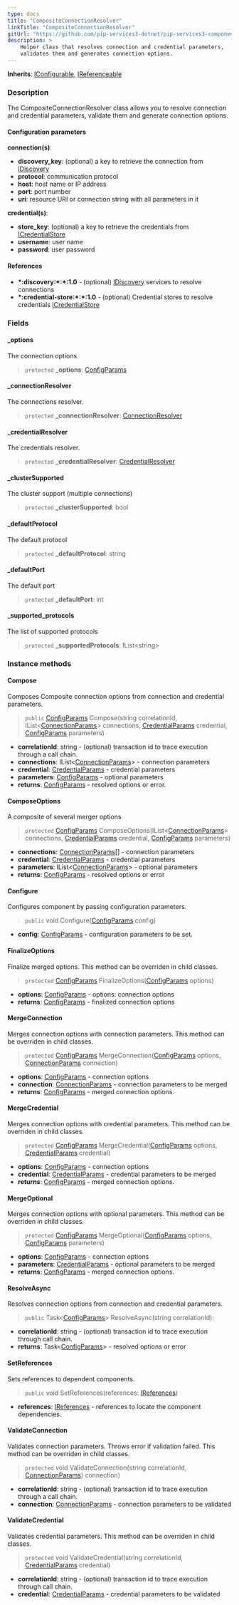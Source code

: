 ```yaml
---
type: docs
title: "CompositeConnectionResolver"
linkTitle: "CompositeConnectionResolver"
gitUrl: "https://github.com/pip-services3-dotnet/pip-services3-components-dotnet"
description: >
    Helper class that resolves connection and credential parameters,
    validates them and generates connection options.
---
```


**Inherits**: [IConfigurable](../../../commons/config/iconfigurable), [IReferenceable](../../../commons/refer/ireferenceable)

### Description

The CompositeConnectionResolver class allows you to resolve connection and credential parameters, validate them and generate connection options.

#### Configuration parameters

**connection(s)**:
  - **discovery_key**: (optional) a key to retrieve the connection from [IDiscovery](../idiscovery)
  - **protocol**: communication protocol
  - **host**: host name or IP address
  - **port**: port number
  - **uri**: resource URI or connection string with all parameters in it
  
**credential(s)**:
  - **store_key**: (optional) a key to retrieve the credentials from [ICredentialStore](../../auth/icredential_store)
  - **username**: user name
  - **password**: user password

#### References
- **\*:discovery:\*:\*:1.0** - (optional) [IDiscovery](../idiscovery) services to resolve connections
- **\*:credential-store:\*:\*:1.0** - (optional) Credential stores to resolve credentials [ICredentialStore](../../auth/icredential_store)


### Fields

<span class="hide-title-link">

#### _options
The connection options
> `protected` **_options**: [ConfigParams](../../../commons/config/config_params)

#### _connectionResolver
The connections resolver.
> `protected` **_connectionResolver**: [ConnectionResolver](../connection_resolver)

#### _credentialResolver
The credentials resolver.
> `protected` **_credentialResolver**: [CredentialResolver](../../auth/credential_resolver)

#### _clusterSupported
The cluster support (multiple connections)
> `protected` **_clusterSupported**: bool

#### _defaultProtocol
The default protocol
> `protected` **_defaultProtocol**: string

#### _defaultPort
The default port
> `protected` **_defaultPort**: int

#### _supported_protocols
The list of supported protocols
> `protected` **_supportedProtocols**: IList\<string\>


</span>

### Instance methods

#### Compose
Composes Composite connection options from connection and credential parameters.

> `public` [ConfigParams](../../../commons/config/config_params) Compose(string correlationId, IList<[ConnectionParams](../connection_params)> connections, [CredentialParams](../../auth/credential_params) credential, [ConfigParams](../../../commons/config/config_params) parameters)

- **correlationId**: string - (optional) transaction id to trace execution through a call chain.
- **connections**: IList<[ConnectionParams](../connection_params)> - connection parameters
- **credential**: [CredentialParams](../../auth/credential_params) - credential parameters
- **parameters**: [ConfigParams](../../../commons/config/config_params) - optional parameters
- **returns**: [ConfigParams](../../../commons/config/config_params) - resolved options or error.


#### ComposeOptions
A composite of several merger options

> `protected` [ConfigParams](../../../commons/config/config_params) ComposeOptions(IList<[ConnectionParams](../connection_params)> connections, [CredentialParams](../../auth/credential_params) credential, [ConfigParams](../../../commons/config/config_params) parameters)

- **connections**: [ConnectionParams](../connection_params)[] - connection parameters
- **credential**: [CredentialParams](../../auth/credential_params) - credential parameters
- **parameters**: IList<[ConnectionParams](../connection_params)> - optional parameters
- **returns**: [ConfigParams](../../../commons/config/config_params) - resolved options or error


#### Configure
Configures component by passing configuration parameters.

> `public` void Configure([ConfigParams](../../../commons/config/config_params) config)

- **config**: [ConfigParams](../../../commons/config/config_params) - configuration parameters to be set.


#### FinalizeOptions
Finalize merged options.
This method can be overriden in child classes.

> `protected` [ConfigParams](../../../commons/config/config_params) FinalizeOptions([ConfigParams](../../../commons/config/config_params) options)

- **options**: [ConfigParams](../../../commons/config/config_params) - options: connection options
- **returns**: [ConfigParams](../../../commons/config/config_params) - finalized connection options


#### MergeConnection
Merges connection options with connection parameters. 
This method can be overriden in child classes.

> `protected` [ConfigParams](../../../commons/config/config_params) MergeConnection([ConfigParams](../../../commons/config/config_params) options, [ConnectionParams](../connection_params) connection)

- **options**: [ConfigParams](../../../commons/config/config_params) - connection options
- **connection**: [ConnectionParams](../connection_params) - connection parameters to be merged
- **returns**: [ConfigParams](../../../commons/config/config_params) - merged connection options.


#### MergeCredential
Merges connection options with credential parameters.
This method can be overriden in child classes.

> `protected` [ConfigParams](../../../commons/config/config_params) MergeCredential([ConfigParams](../../../commons/config/config_params) options, [CredentialParams](../../auth/credential_params) credential)

- **options**: [ConfigParams](../../../commons/config/config_params) - connection options
- **credential**: [CredentialParams](../../auth/credential_params) - credential parameters to be merged
- **returns**: [ConfigParams](../../../commons/config/config_params) - merged connection options.


#### MergeOptional
Merges connection options with optional parameters.
This method can be overriden in child classes.

> `protected` [ConfigParams](../../../commons/config/config_params) MergeOptional([ConfigParams](../../../commons/config/config_params) options, [ConfigParams](../../../commons/config/config_params) parameters)

- **options**: [ConfigParams](../../../commons/config/config_params) - connection options
- **parameters**: [CredentialParams](../../auth/credential_params) - optional parameters to be merged
- **returns**: [ConfigParams](../../../commons/config/config_params) - merged connection options.


#### ResolveAsync
Resolves connection options from connection and credential parameters.

> `public` Task<[ConfigParams](../../../commons/config/config_params)> ResolveAsync(string correlationId): 

- **correlationId**: string - (optional) transaction id to trace execution through call chain.
- **returns**: Task<[ConfigParams](../../../commons/config/config_params)> - resolved options or error


#### SetReferences
Sets references to dependent components.

> `public` void SetReferences(references: [IReferences](../../../commons/refer/ireferences))

- **references**: [IReferences](../../../commons/refer/ireferences) - references to locate the component dependencies.


#### ValidateConnection
Validates connection parameters. 
Throws error if validation failed.
This method can be overriden in child classes.

> `protected` void ValidateConnection(string correlationId, [ConnectionParams](../connection_params)) connection)

- **correlationId**: string - (optional) transaction id to trace execution through a call chain.
- **connection**: [ConnectionParams](../connection_params) - connection parameters to be validated


#### ValidateCredential
Validates credential parameters.
This method can be overriden in child classes.

> `protected` void ValidateCredential(string correlationId, [CredentialParams](../../auth/credential_params) credential)

- **correlationId**: string - (optional) transaction id to trace execution through call chain.
- **credential**: [CredentialParams](../../auth/credential_params) - credential parameters to be validated
